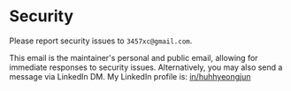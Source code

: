 # Security

Please report security issues to `3457xc@gmail.com`.

This email is the maintainer's personal and public email, allowing for immediate responses to security issues. Alternatively, you may also send a message via LinkedIn DM. My LinkedIn profile is: [in/huhhyeongjun](https://www.linkedin.com/in/huhhyeongjun/)
